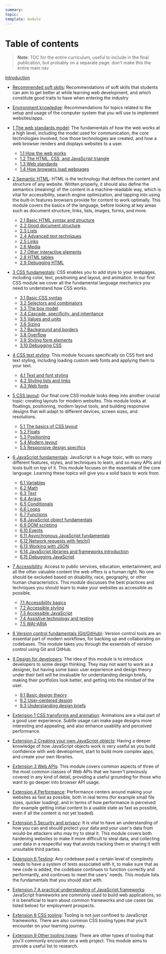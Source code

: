 ```yaml
---
summary:
topic:
template: module
---
```


# Table of contents

> **Note**:
> TOC for the entire curriculum, useful to include in the final publication, but probably on a separate page. don't make this the entire main nav

[Introduction](/curriculum)

- [Recommended soft skills](/curriculum/1-getting-started/1-soft-skills.md): Recommendations of soft skills that students can aim to get better at while learning web development, and which constitute good traits to have when entering the industry
- [Environment knowledge](/curriculum/1-getting-started/2-environment.md): Recommendations for topics related to the setup and usage of the computer system that you will use to implement websites/apps.

- [1 The web standards model](/curriculum/2-core/1-the-web-standards-model.md): The fundamentals of how the web works at a high level, including the model used for communication, the core technologies involved, how those technologies are created, and how a web browser renders and displays websites to a user.
  - [1.1 How the web works](/curriculum/2-core/1-the-web-standards-model.md#1-1-how-the-web-works)
  - [1.2 The HTML, CSS, and JavaScript triangle](/curriculum/2-core/1-the-web-standards-model.md#1-2-the-html-css-and-javascript-triangle)
  - [1.3 Web standards](/curriculum/2-core/1-the-web-standards-model.md#1-3-web-standards)
  - [1.4 How browsers load webpages](/curriculum/2-core/1-the-web-standards-model.md#1-4-how-browsers-load-webpages)
- [2 Semantic HTML](/curriculum/2-core/1-the-web-standards-model.md): HTML is the technology that defines the content and structure of any website. Written properly, it should also define the semantics (meaning) of the content in a machine-readable way, which is vital for accessibility, search engine optimization, and tapping into using the built-in features browsers provide for content to work optimally. This module covers the basics of the language, before looking at key areas such as document structure, links, lists, images, forms, and more.
  - [2.1 Basic HTML syntax and structure](/curriculum/2-core/2-semantic-html.md#2-1-basic-html-syntax-and-structure)
  - [2.2 Good document structure](/curriculum/2-core/2-semantic-html.md#2-2-good-document-structure)
  - [2.3 Lists](/curriculum/2-core/2-semantic-html.md#2-3-lists)
  - [2.4 Advanced text techniques](/curriculum/2-core/2-semantic-html.md#2-4-advanced-text-techniques)
  - [2.5 Links](/curriculum/2-core/2-semantic-html.md#2-5-links)
  - [2.6 Media](/curriculum/2-core/2-semantic-html.md#2-6-media)
  - [2.7 Other interactive elements](/curriculum/2-core/2-semantic-html.md#2-7-other-interactive-elements)
  - [2.8 HTML tables](/curriculum/2-core/2-semantic-html.md#2-8-html-tables)
  - [2.9 Debugging HTML](/curriculum/2-core/2-semantic-html.md#2-9-debugging-html)
- [3 CSS fundamentals](/curriculum/2-core/3-css-fundamentals.md): CSS enables you to add style to your webpages, including color, text, positioning and layout, and animation. In our first CSS module we cover all the fundamental language mechanics you need to understand how CSS works.
  - [3.1 Basic CSS syntax](/curriculum/2-core/3-css-fundamentals.md#3-01-basic-css-syntax)
  - [3.2 Selectors and combinators](/curriculum/2-core/3-css-fundamentals.md#3-02-selectors-and-combinators)
  - [3.3 The box model](/curriculum/2-core/3-css-fundamentals.md#3-03-the-box-model)
  - [3.4 Cascade, specificity, and inheritance](/curriculum/2-core/3-css-fundamentals.md#3-04-cascade-specificity-and-inheritance)
  - [3.5 Values and units](/curriculum/2-core/3-css-fundamentals.md#3-05-values-and-units)
  - [3.6 Sizing](/curriculum/2-core/3-css-fundamentals.md#3-06-sizing)
  - [3.7 Background and borders](/curriculum/2-core/3-css-fundamentals.md#3-07-backgrounds-and-borders)
  - [3.8 Overflow](/curriculum/2-core/3-css-fundamentals.md#3-08-overflow)
  - [3.9 Styling form elements](/curriculum/2-core/3-css-fundamentals.md#3-09-styling-form-elements)
  - [3.10 Debugging CSS](/curriculum/2-core/3-css-fundamentals.md#3-10-debugging-css)
- [4 CSS text styling](/curriculum/2-core/4-css-text-styling.md): This module focuses specifically on CSS font and text styling, including loading custom web fonts and applying them to your text.
  - [4.1 Text and font styling](/curriculum/2-core/4-css-text-styling.md#4-1-text-and-font-styling)
  - [4.2 Styling lists and links](/curriculum/2-core/4-css-text-styling.md#4-2-styling-lists-and-links)
  - [4.3 Web fonts](/curriculum/2-core/4-css-text-styling.md#4-3-web-fonts)
- [5 CSS layout](/curriculum/2-core/5-css-layout.md): Our final core CSS module looks deep into another crucial topic: creating layouts for modern websites. This module looks at floatings, positioning, modern layout tools, and building responsive designs that will adapt to different devices, screen sizes, and resolutions.
  - [5.1 The basics of CSS layout](/curriculum/2-core/5-css-layout.md#5-1-the-basics-of-css-layout)
  - [5.2 Floats](/curriculum/2-core/5-css-layout.md#5-2-floats)
  - [5.3 Positioning](/curriculum/2-core/5-css-layout.md#5-3-positioning)
  - [5.4 Modern layout](/curriculum/2-core/5-css-layout.md#5-4-modern-layout)
  - [5.5 Responsive design specifics](/curriculum/2-core/5-css-layout.md#5-5-responsive-design-specifics)
- [6 JavaScript fundamentals](/curriculum/2-core/6-javascript-fundamentals.md): JavaScript is a huge topic, with so many different features, styles, and techniques to learn, and so many APIs and tools built on top of it. This module focuses on the essentials of the core language. Learning these topics will give you a solid basis to work from.
  - [6.1 Variables](/curriculum/2-core/6-javascript-fundamentals.md#6-01-variables)
  - [6.2 Math](/curriculum/2-core/6-javascript-fundamentals.md#6-02-math)
  - [6.3 Text](/curriculum/2-core/6-javascript-fundamentals.md#6-03-text)
  - [6.4 Arrays](/curriculum/2-core/6-javascript-fundamentals.md#6-04-arrays)
  - [6.5 Conditionals](/curriculum/2-core/6-javascript-fundamentals.md#6-05-conditionals)
  - [6.6 Loops](/curriculum/2-core/6-javascript-fundamentals.md#6-06-loops)
  - [6.7 Functions](/curriculum/2-core/6-javascript-fundamentals.md#6-07-functions)
  - [6.8 JavaScript object fundamentals](/curriculum/2-core/6-javascript-fundamentals.md#6-08-javascript-object-fundamentals)
  - [6.9 DOM scripting](/curriculum/2-core/6-javascript-fundamentals.md#6-09-dom-scripting)
  - [6.10 Events](/curriculum/2-core/6-javascript-fundamentals.md#6-10-events)
  - [6.11 Asynchronous JavaScript fundamentals](/curriculum/2-core/6-javascript-fundamentals.md#6-11-asynchronous-javascript-fundamentals)
  - [6.12 Network requests with fetch()](/curriculum/2-core/6-javascript-fundamentals.md#6-12-network-requests-with-fetch)
  - [6.13 Working with JSON](/curriculum/2-core/6-javascript-fundamentals.md#6-13-working-with-json)
  - [6.14 JavaScript libraries and frameworks introduction](/curriculum/2-core/6-javascript-fundamentals.md#6-14-javascript-libraries-and-frameworks-introduction)
  - [6.15 Debugging JavaScript](/curriculum/2-core/6-javascript-fundamentals.md#6-15-debugging-javascript)
- [7 Accessibility](/curriculum/2-core/7-accessibility.md): Access to public services, education, entertainment, and all the other valuable content the web offers is a human right. No one should be excluded based on disability, race, geography, or other human characteristics. This module discusses the best practices and techniques you should learn to make your websites as accessible as possible.
  - [7.1 Accessibility basics](/curriculum/2-core/7-accessibility.md#7-1-accessibility-basics)
  - [7.2 Accessible styling](/curriculum/2-core/7-accessibility.md#7-2-accessible-styling)
  - [7.3 Accessible JavaScript](/curriculum/2-core/7-accessibility.md#7-3-accessible-javascript)
  - [7.4 Assistive technology and testing](/curriculum/2-core/7-accessibility.md#7-4-assistive-technology-and-testing)
  - [7.5 WAI-ARIA](/curriculum/2-core/7-accessibility.md#7-5-wai-aria)
- [8 Version control fundamentals (Git/GitHub)](/curriculum/2-core/8-version-control-fundamentals-git-github.md): Version control tools are an essential part of modern workflows, for backing up and collaborating on codebases. This module takes you through the essentials of version control using Git and GitHub.
- [9 Design for developers](/curriculum/2-core/9-design-for-developers.md): The idea of this module is to introduce developers to some design thinking. They may not want to work as a designer, but having some basic user experience and design theory under their belt will be invaluable for understanding design briefs, making their portfolios look better, and getting into the mindset of the user.

  - [9.1 Basic design theory](/curriculum/2-core/9-design-for-developers.md#9-1-basic-design-theory)
  - [9.2 User-centered design](/curriculum/2-core/9-design-for-developers.md#9-2-user-centered-design)
  - [9.3 Understanding design briefs](/curriculum/2-core/9-design-for-developers.md#9-3-understanding-design-briefs)

- [Extension 1 CSS transforms and animation](/curriculum/3-extensions/1-css-transforms-and-animation.md): Animations are a vital part of a good user experience. Subtle usage can make page designs more interesting and appealing, and also enhance usability and perceived performance.
- [Extension 2 Creating your own JavaScript objects](/curriculum/3-extensions/2-creating-your-own-javascript-objects.md): Having a deeper knowledge of how JavaScript objects work is very useful as you build confidence with web development, start to build more complex apps, and create your own libraries.
- [Extension 3 Web APIs](/curriculum/3-extensions/3-web-apis.md): This module covers common aspects of three of the most common classes of Web APIs that we haven't previously covered in any kind of detail, providing a useful grounding for those who want to go deeper into browser API usage.
- [Extension 4 Performance](/curriculum/3-extensions/4-performance.md): Performance centers around making your websites as fast as possible, both in real terms (for example small file sizes, quicker loading), and in terms of how performance is perceived (for example getting initial content to a usable state as fast as possible, even if all the content is not yet loaded).
- [Extension 5 Security and privacy](/curriculum/3-extensions/5-security-and-privacy.md): It is vital to have an understanding of how you can and should protect your data and your user's data from would-be attackers who may try to steal it. This module covers both hardening websites to make it more difficult to steal data, and collecting user data in a respectful way that avoids tracking them or sharing it with unsuitable third parties.
- [Extension 6 Testing](/curriculum/3-extensions/6-testing.md): Any codebase past a certain level of complexity needs to have a system of tests associated with it, to make sure that as new code is added, the codebase continues to function correctly and performantly, and continues to meet the users' needs. This module lists the fundamentals that you should start with.
- [Extension 7 A practical understanding of JavaScript frameworks](/curriculum/3-extensions/7-a-practical-understanding-of-javascript-frameworks.md): JavaScript frameworks are commonly used to build web applications, so it is beneficial to learn about common frameworks and use cases (as listed below) for employment prospects.
- [Extension 8 CSS tooling](/curriculum/3-extensions/8-css-tooling.md): Tooling is not just confined to JavaScript frameworks. There are also common CSS tooling types that you'll encounter on your learning journey.
- [Extension 9 Other tooling types](/curriculum/3-extensions/9-other-tooling-types.md): There are other types of tooling that you'll commonly encounter on a web project. This module aims to provide a useful list to research.

